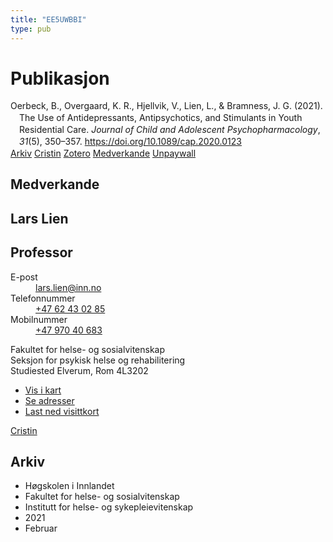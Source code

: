```yaml
---
title: "EE5UWBBI"
type: pub
---
```

<h1>Publikasjon</h1>
<article id="csl-bib-container-EE5UWBBI" class="csl-bib-container">
  <div class="csl-bib-body" style="line-height: 1.35; padding-left: 1em; text-indent:-1em;">
  <div class="csl-entry">Oerbeck, B., Overgaard, K. R., Hjellvik, V., Lien, L., &amp; Bramness, J. G. (2021). The Use of Antidepressants, Antipsychotics, and Stimulants in Youth Residential Care. <i>Journal of Child and Adolescent Psychopharmacology</i>, <i>31</i>(5), 350&#x2013;357. <a href="https://doi.org/10.1089/cap.2020.0123">https://doi.org/10.1089/cap.2020.0123</a></div>
</div>
  <div class="csl-bib-buttons">
    <a href="#taxonomy-article-EE5UWBBI" class="csl-bib-button">Arkiv</a>
    <a href alt="Cristin URL" class="csl-bib-button">Cristin</a>
    <a href alt="Zotero URL" class="csl-bib-button">Zotero</a>
    <a href="#contributors-article-EE5UWBBI" class="csl-bib-button">Medverkande</a>
    <a href="https://doi.org/10.1089/cap.2020.0123" class="csl-bib-button">Unpaywall</a>
  </div>
  <div id="csl-bib-meta-container-EE5UWBBI"></div>
</article>
<div id="csl-bib-meta-EE5UWBBI" class="csl-bib-meta">
  <article id="contributors-article-EE5UWBBI" class="contributors-article">
    <h1>Medverkande</h1>
    <div class="personas">
<div class="vrtx-hinn-person-card">
<div class="photo">
<i class="lar la-user-circle missing-person"></i>
</div>
<div class="info">
<hgroup><h1>Lars Lien</h1>
<h2>Professor</h2>
</hgroup><dl>
<dt>E-post</dt>
<dd>
<a href="mailto:lars.lien@inn.no">lars.lien@inn.no</a>
</dd>
<dt>Telefonnummer</dt>
<dd><a href="tel:+4762430285">
+47 62 43 02 85
</a></dd>
<dt>Mobilnummer</dt>
<dd><a href="tel:+4797040683">
+47 970 40 683
</a></dd>
</dl>
<p>
Fakultet for helse- og sosialvitenskap<br>
Seksjon for psykisk helse og rehabilitering<br>
Studiested Elverum,
Rom 4L3202
</p>
<ul class="vrtx-hinn-links">
<li><a href="https://www.google.com/maps?q=60.88177,11.53669">Vis i kart</a></li>
<li><a href="https://www.inn.no/finn-en-ansatt/lars-lien.html#vrtx-hinn-addresses">Se adresser</a></li>
<li><a href="https://www.inn.no/finn-en-ansatt/lars-lien.html?vrtx=vcf">Last ned visittkort</a></li>
</ul>
</div>
</div>
<a href="https://app.cristin.no/persons/show.jsf?id=14287" alt="Cristin URL" class="personas-cristin">Cristin</a>
</div>
  </article>
  <article id="taxonomy-article-EE5UWBBI" class="taxonomy-article">
    <h1>Arkiv</h1>
    <ul>
      <li>Høgskolen i Innlandet</li>
      <li>Fakultet for helse- og sosialvitenskap</li>
      <li>Institutt for helse- og sykepleievitenskap</li>
      <li>2021</li>
      <li>Februar</li>
    </ul>
  </article>
</div>
